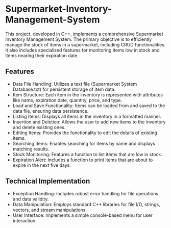 # Supermarket-Inventory-Management-System
This project, developed in C++, implements a comprehensive Supermarket Inventory Management System. The primary objective is to efficiently manage the stock of items in a supermarket, including CRUD functionalities. It also includes specialized features for monitoring items low in stock and items nearing their expiration date.

## Features
- Data File Handling: Utilizes a text file (Supermarket System Database.txt) for persistent storage of item data.
- Item Structure: Each item in the inventory is represented with attributes like name, expiration date, quantity, price, and type.
- Load and Save Functionality: Items can be loaded from and saved to the data file, ensuring data persistence.
- Listing Items: Displays all items in the inventory in a formatted manner.
- Insertion and Deletion: Allows the user to add new items to the inventory and delete existing ones.
- Editing Items: Provides the functionality to edit the details of existing items.
- Searching Items: Enables searching for items by name and displays matching results.
- Stock Monitoring: Features a function to list items that are low in stock.
- Expiration Alert: Includes a function to print items that are about to expire in the next five days.
## Technical Implementation
- Exception Handling: Includes robust error handling for file operations and data validity.
- Data Manipulation: Employs standard C++ libraries for file I/O, strings, vectors, and stream manipulations.
- User Interface: Implements a simple console-based menu for user interaction.
